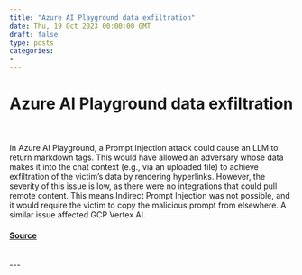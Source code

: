 ```yaml
---
title: "Azure AI Playground data exfiltration"
date: Thu, 19 Oct 2023 00:00:00 GMT
draft: false
type: posts
categories: 
- 
---
```

# Azure AI Playground data exfiltration

<br/>

<br/>
In Azure AI Playground, a Prompt Injection attack could cause an LLM to return markdown tags. This would have allowed an adversary whose data makes it into the chat context (e.g., via an uploaded file) to achieve exfiltration of the victim’s data by rendering hyperlinks. However, the severity of this issue is low, as there were no integrations that could pull remote content. This means Indirect Prompt Injection was not possible, and it would require the victim to copy the malicious prompt from elsewhere. A similar issue affected GCP Vertex AI.

#### [Source](https://www.cloudvulndb.org/azure-ai-playground-data-exfil)

<br/>
---
